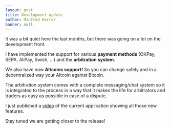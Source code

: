 ```yaml
---
layout: post
title: Development update
author: Manfred Karrer
banner: null
---
```

It was a bit quiet here the last months, but there was going on a lot on the development front.

I have implemented the support for various **payment methods** (OKPay, SEPA, AliPay, Swish, …) and the **arbitration system**.

We also have now **Altcoins support!** So you can change safely and in a decentralized way your Altcoin against Bitcoin.

The arbitration system comes with a complete messaging/chat system so it is integrated to the process in a way that it makes the life for arbitrators and traders as easy as possible in case of a dispute.

I just published a [video][1] of the current application showing all those new features.

Stay tuned we are getting closer to the release!

[1]: https://vimeo.com/131086362
